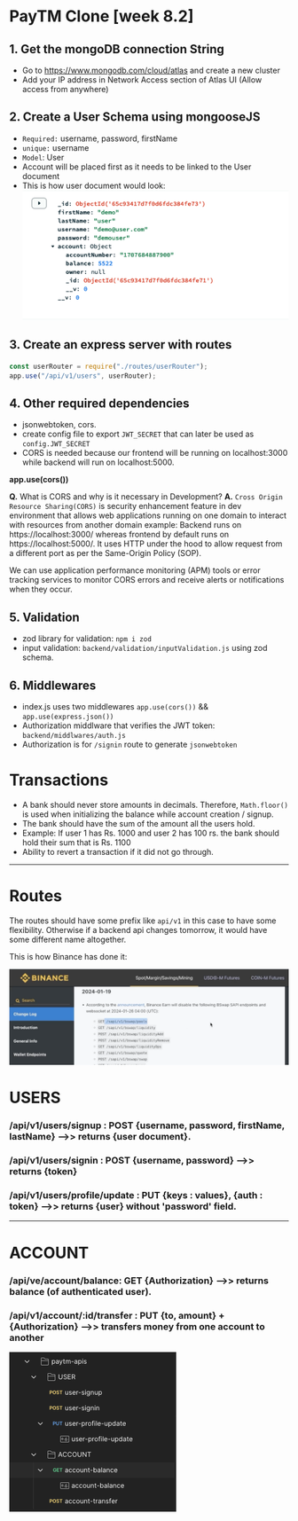 # PayTM Clone [week 8.2]

## 1. Get the mongoDB connection String

- Go to https://www.mongodb.com/cloud/atlas and create a new cluster
- Add your IP address in Network Access section of Atlas UI (Allow access from anywhere)

## 2. Create a User Schema using mongooseJS

- `Required:` username, password, firstName
- `unique:` username
- `Model`: User
- Account will be placed first as it needs to be linked to the User document
- This is how user document would look:
  ![user-document](./Screenshots/user-document.png)

## 3. Create an express server with routes

```javascript
const userRouter = require("./routes/userRouter");
app.use("/api/v1/users", userRouter);
```

## 4. Other required dependencies

- jsonwebtoken, cors.
- create config file to export `JWT_SECRET` that can later be used as `config.JWT_SECRET`
- CORS is needed because our frontend will be running on localhost:3000 while backend will run on localhost:5000.

**app.use(cors())**

**Q.** What is CORS and why is it necessary in Development?
**A.** `Cross Origin Resource Sharing(CORS)` is security enhancement feature in dev environment that allows web applications running on one domain to interact with resources from another domain example: Backend runs on https://localhost:3000/ whereas frontend by default runs on https://localhost:5000/. It uses HTTP under the hood to allow request from a different port as per the Same-Origin Policy (SOP).

We can use application performance monitoring (APM) tools or error tracking services to monitor CORS errors and receive alerts or notifications when they occur.

## 5. Validation

- zod library for validation: `npm i zod`
- input validation: `backend/validation/inputValidation.js` using zod schema.

## 6. Middlewares

- index.js uses two middlewares `app.use(cors())` && `app.use(express.json())`
- Authorization middlware that verifies the JWT token: `backend/middlwares/auth.js`
- Authorization is for `/signin` route to generate `jsonwebtoken`

# Transactions

- A bank should never store amounts in decimals. Therefore, `Math.floor()` is used when initializing the balance while account creation / signup.
- The bank should have the sum of the amount all the users hold.
- Example: If user 1 has Rs. 1000 and user 2 has 100 rs. the bank should hold their sum that is Rs. 1100
- Ability to revert a transaction if it did not go through.

---

# Routes

The routes should have some prefix like `api/v1` in this case to have some flexibility.
Otherwise if a backend api changes tomorrow, it would have some different name altogether.

This is how Binance has done it:

![binance-api](./Screenshots/binance-api.png)

# USERS

### /api/v1/users/signup : POST {username, password, firstName, lastName} -->> returns {user document}.

### /api/v1/users/signin : POST {username, password} -->> returns {token}

### /api/v1/users/profile/update : PUT {keys : values}, {auth : token} -->> returns {user} without 'password' field.

---

# ACCOUNT

### /api/ve/account/balance: GET {Authorization} -->> returns balance (of authenticated user).

### /api/v1/account/:id/transfer : PUT {to, amount} + {Authorization} -->> transfers money from one account to another

![postman-apis](./Screenshots/APIs.png)
